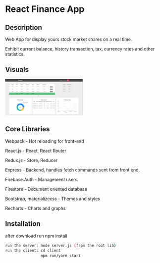 # React Finance App

## Description

Web App for display yours stock market shares on a real time.

Exhibit current balance, history transaction, tax, currency rates and other statistics.

## Visuals

<img src="https://github.com/Torend/Finance-App/blob/master/client/public/finance-app2.gif" width="50%"/>


## Core Libraries


Webpack - Hot reloading for front-end

React.js - React, React Router

Redux.js - Store, Reducer

Express - Backend, handles fetch commands sent from front end.

Firebase.Auth - Management users

Firestore - Document oriented database

Bootstrap, materializecss - Themes and styles

Recharts - Charts and graphs

## Installation

after download run npm install

```bash
run the server: node server.js (from the root lib)
run the client: cd client
                npm run/yarn start
```
